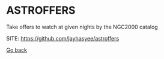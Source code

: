 # ASTROFFERS
 
 Take offers to watch at given nights by the NGC2000 catalog
 
 SITE: https://github.com/jayhasyee/astroffers

 [Go back](./)
